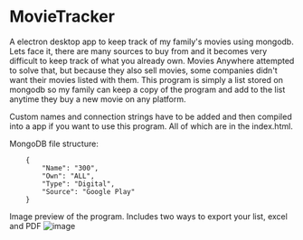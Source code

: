# MovieTracker
A electron desktop app to keep track of my family's movies using mongodb. Lets face it, there are many sources to buy from and it becomes very difficult to keep track of what you already own. Movies Anywhere attempted to solve that, but because they also sell movies, some companies didn't want their movies listed with them. This program is simply a list stored on mongodb so my family can keep a copy of the program and add to the list anytime they buy a new movie on any platform.

Custom names and connection strings have to be added and then compiled into a app if you want to use this program. All of which are in the index.html.

MongoDB file structure:

        {
            "Name": "300",
            "Own": "ALL",
            "Type": "Digital",
            "Source": "Google Play"
        }
        

Image preview of the program. Includes two ways to export your list, excel and PDF
![image](https://user-images.githubusercontent.com/43896766/125219773-4b2c1600-e27a-11eb-8358-8b01d510409e.png)
